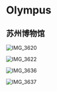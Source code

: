 # Olympus

## 苏州博物馆

![IMG_3620](C:\Users\xzw\Desktop\苏博-奥巴\IMG_3620.JPG)

![IMG_3622](C:\Users\xzw\Desktop\苏博-奥巴\IMG_3622.JPG)

![IMG_3636](C:\Users\xzw\Desktop\苏博-奥巴\IMG_3636.JPG)

![IMG_3637](C:\Users\xzw\Desktop\苏博-奥巴\IMG_3637.JPG)

